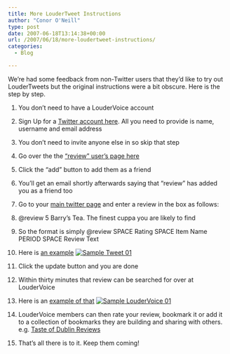 ```yaml
---
title: More LouderTweet Instructions
author: "Conor O'Neill"
type: post
date: 2007-06-18T13:14:38+00:00
url: /2007/06/18/more-loudertweet-instructions/
categories:
  - Blog

---
```

We&#8217;re had some feedback from non-Twitter users that they&#8217;d like to try out LouderTweets but the original instructions were a bit obscure. Here is the step by step.

  1. You don&#8217;t need to have a LouderVoice account
  2. Sign Up for a [Twitter account here][1]. All you need to provide is name, username and email address
  3. You don&#8217;t need to invite anyone else in so skip that step
  4. Go over the the [&#8220;review&#8221; user&#8217;s page here][2]
  5. Click the &#8220;add&#8221; button to add them as a friend
  6. You&#8217;ll get an email shortly afterwards saying that &#8220;review&#8221; has added you as a friend too
  7. Go to your [main twitter page][3] and enter a review in the box as follows:
  8. @review 5 Barry&#8217;s Tea. The finest cuppa you are likely to find
  9. So the format is simply @review SPACE Rating SPACE Item Name PERIOD SPACE Review Text
 10. Here is [an example][4]
[![Sample Tweet 01][5]][6]

 11. Click the update button and you are done
 12. Within thirty minutes that review can be searched for over at LouderVoice
 13. Here is an [example of that][7]
[![Sample LouderVoice 01][8]][9]

 14. LouderVoice members can then rate your review, bookmark it or add it to a collection of bookmarks they are building and sharing with others. e.g. [Taste of Dublin Reviews][10]
 15. That&#8217;s all there is to it. Keep them coming!

 [1]: http://twitter.com/signup
 [2]: http://twitter.com/review
 [3]: http://twitter.com/
 [4]: http://twitter.com/bandon/statuses/109495662
 [5]: http://www.loudervoice.com/wp-content/uploads/2007/06/sample_tweet_01.jpg
 [6]: http://www.loudervoice.com/wp-content/uploads/2007/06/sample_tweet_01.jpg "Sample Tweet 01"
 [7]: http://www.loudervoice.com/search?q=milk+tray
 [8]: http://www.loudervoice.com/wp-content/uploads/2007/06/sample_lv_01.jpg
 [9]: http://www.loudervoice.com/wp-content/uploads/2007/06/sample_lv_01.jpg "Sample LouderVoice 01"
 [10]: http://www.loudervoice.com/people/conor/folder/16